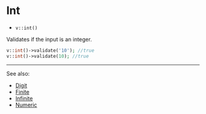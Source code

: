 # Int

- `v::int()`

Validates if the input is an integer.

```php
v::int()->validate('10'); //true
v::int()->validate(10); //true
```

***
See also:

  * [Digit](Digit.md)
  * [Finite](Finite.md)
  * [Infinite](Infinite.md)
  * [Numeric](Numeric.md)
